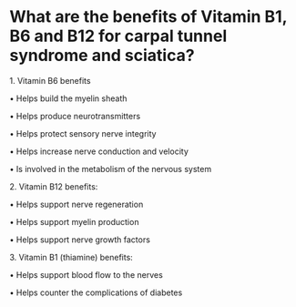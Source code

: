 # What are the benefits of Vitamin B1, B6 and B12 for carpal tunnel syndrome and sciatica?

1\. Vitamin B6 benefits

• Helps build the myelin sheath

• Helps produce neurotransmitters

• Helps protect sensory nerve integrity

• Helps increase nerve conduction and velocity

• Is involved in the metabolism of the nervous system

2\. Vitamin B12 benefits:

• Helps support nerve regeneration

• Helps support myelin production

• Helps support nerve growth factors

3\. Vitamin B1 (thiamine) benefits:

• Helps support blood flow to the nerves

• Helps counter the complications of diabetes
